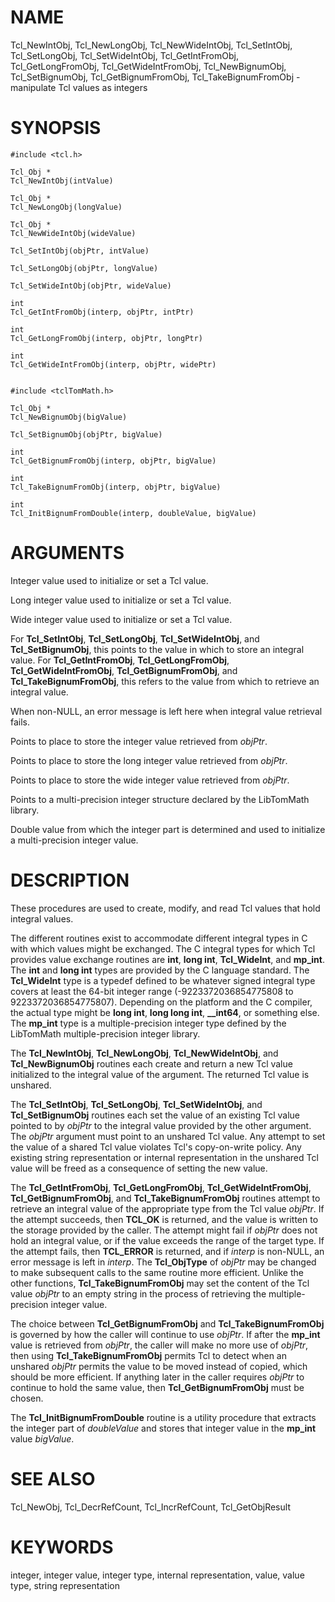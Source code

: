 # NAME

Tcl_NewIntObj, Tcl_NewLongObj, Tcl_NewWideIntObj, Tcl_SetIntObj,
Tcl_SetLongObj, Tcl_SetWideIntObj, Tcl_GetIntFromObj,
Tcl_GetLongFromObj, Tcl_GetWideIntFromObj, Tcl_NewBignumObj,
Tcl_SetBignumObj, Tcl_GetBignumFromObj, Tcl_TakeBignumFromObj -
manipulate Tcl values as integers

# SYNOPSIS

    #include <tcl.h>

    Tcl_Obj *
    Tcl_NewIntObj(intValue)

    Tcl_Obj *
    Tcl_NewLongObj(longValue)

    Tcl_Obj *
    Tcl_NewWideIntObj(wideValue)

    Tcl_SetIntObj(objPtr, intValue)

    Tcl_SetLongObj(objPtr, longValue)

    Tcl_SetWideIntObj(objPtr, wideValue)

    int
    Tcl_GetIntFromObj(interp, objPtr, intPtr)

    int
    Tcl_GetLongFromObj(interp, objPtr, longPtr)

    int
    Tcl_GetWideIntFromObj(interp, objPtr, widePtr)


    #include <tclTomMath.h>

    Tcl_Obj *
    Tcl_NewBignumObj(bigValue)

    Tcl_SetBignumObj(objPtr, bigValue)

    int
    Tcl_GetBignumFromObj(interp, objPtr, bigValue)

    int
    Tcl_TakeBignumFromObj(interp, objPtr, bigValue)

    int
    Tcl_InitBignumFromDouble(interp, doubleValue, bigValue)

# ARGUMENTS

Integer value used to initialize or set a Tcl value.

Long integer value used to initialize or set a Tcl value.

Wide integer value used to initialize or set a Tcl value.

For **Tcl_SetIntObj**, **Tcl_SetLongObj**, **Tcl_SetWideIntObj**, and
**Tcl_SetBignumObj**, this points to the value in which to store an
integral value. For **Tcl_GetIntFromObj**, **Tcl_GetLongFromObj**,
**Tcl_GetWideIntFromObj**, **Tcl_GetBignumFromObj**, and
**Tcl_TakeBignumFromObj**, this refers to the value from which to
retrieve an integral value.

When non-NULL, an error message is left here when integral value
retrieval fails.

Points to place to store the integer value retrieved from *objPtr*.

Points to place to store the long integer value retrieved from *objPtr*.

Points to place to store the wide integer value retrieved from *objPtr*.

Points to a multi-precision integer structure declared by the LibTomMath
library.

Double value from which the integer part is determined and used to
initialize a multi-precision integer value.

# DESCRIPTION

These procedures are used to create, modify, and read Tcl values that
hold integral values.

The different routines exist to accommodate different integral types in
C with which values might be exchanged. The C integral types for which
Tcl provides value exchange routines are **int**, **long int**,
**Tcl_WideInt**, and **mp_int**. The **int** and **long int** types are
provided by the C language standard. The **Tcl_WideInt** type is a
typedef defined to be whatever signed integral type covers at least the
64-bit integer range (-9223372036854775808 to 9223372036854775807).
Depending on the platform and the C compiler, the actual type might be
**long int**, **long long int**, **\_\_int64**, or something else. The
**mp_int** type is a multiple-precision integer type defined by the
LibTomMath multiple-precision integer library.

The **Tcl_NewIntObj**, **Tcl_NewLongObj**, **Tcl_NewWideIntObj**, and
**Tcl_NewBignumObj** routines each create and return a new Tcl value
initialized to the integral value of the argument. The returned Tcl
value is unshared.

The **Tcl_SetIntObj**, **Tcl_SetLongObj**, **Tcl_SetWideIntObj**, and
**Tcl_SetBignumObj** routines each set the value of an existing Tcl
value pointed to by *objPtr* to the integral value provided by the other
argument. The *objPtr* argument must point to an unshared Tcl value. Any
attempt to set the value of a shared Tcl value violates Tcl\'s
copy-on-write policy. Any existing string representation or internal
representation in the unshared Tcl value will be freed as a consequence
of setting the new value.

The **Tcl_GetIntFromObj**, **Tcl_GetLongFromObj**,
**Tcl_GetWideIntFromObj**, **Tcl_GetBignumFromObj**, and
**Tcl_TakeBignumFromObj** routines attempt to retrieve an integral value
of the appropriate type from the Tcl value *objPtr*. If the attempt
succeeds, then **TCL_OK** is returned, and the value is written to the
storage provided by the caller. The attempt might fail if *objPtr* does
not hold an integral value, or if the value exceeds the range of the
target type. If the attempt fails, then **TCL_ERROR** is returned, and
if *interp* is non-NULL, an error message is left in *interp*. The
**Tcl_ObjType** of *objPtr* may be changed to make subsequent calls to
the same routine more efficient. Unlike the other functions,
**Tcl_TakeBignumFromObj** may set the content of the Tcl value *objPtr*
to an empty string in the process of retrieving the multiple-precision
integer value.

The choice between **Tcl_GetBignumFromObj** and
**Tcl_TakeBignumFromObj** is governed by how the caller will continue to
use *objPtr*. If after the **mp_int** value is retrieved from *objPtr*,
the caller will make no more use of *objPtr*, then using
**Tcl_TakeBignumFromObj** permits Tcl to detect when an unshared
*objPtr* permits the value to be moved instead of copied, which should
be more efficient. If anything later in the caller requires *objPtr* to
continue to hold the same value, then **Tcl_GetBignumFromObj** must be
chosen.

The **Tcl_InitBignumFromDouble** routine is a utility procedure that
extracts the integer part of *doubleValue* and stores that integer value
in the **mp_int** value *bigValue*.

# SEE ALSO

Tcl_NewObj, Tcl_DecrRefCount, Tcl_IncrRefCount, Tcl_GetObjResult

# KEYWORDS

integer, integer value, integer type, internal representation, value,
value type, string representation
